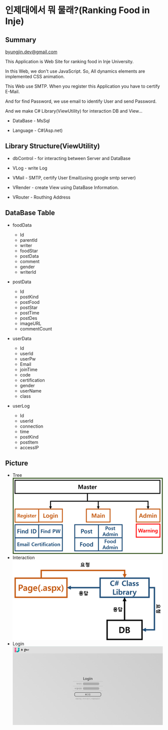# 인제대에서 뭐 물래?(Ranking Food in Inje)
Summary
---

byungjin.dev@gmail.com

This Application is Web Site for ranking food in Inje University.

In this Web, we don't use JavaScript. So, All dynamics elements are implemented CSS animation.

This Web use SMTP. When you register this Application you have to certify E-Mail.

And for find Password, we use email to identify User and send Password.

And we make C# Library(ViewUtility) for interaction DB and View...

+ DataBase - MsSql

+ Language - C#(Asp.net)

Library Structure(ViewUtility)
---

+ dbControl - for interacting between Server and DataBase

+ VLog - write Log

+ VMail - SMTP, certify User Email(using google smtp server)

+ VRender - create View using DataBase Information.

+ VRouter - Routhing Address

DataBase Table
---
+ foodData
    + Id
    + parentId
    + writer
    + foodStar
    + postData
    + comment
    + gender   
    + writerId
   
+ postData
    + Id
    + postKind
    + postFood
    + postStar
    + postTime
    + postDes
    + imageURL
    + commentCount
   
+ userData
    + Id
    + userId
    + userPw
    + Email
    + joinTime
    + code
    + certification
    + gender
    + userName
    + class
   
+ userLog
    + Id
    + userId
    + connection
    + time
    + postKind
    + postItem
    + accessIP
   
Picture
---
+ Tree
![Tree](./Images/Tree.png)
+ Interaction
![Interaction](./Images/Interaction.png)
+ Login
![Login](./Images/Login.png)